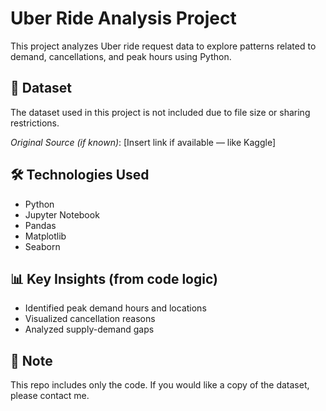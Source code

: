 # Uber Ride Analysis Project

This project analyzes Uber ride request data to explore patterns related to demand, cancellations, and peak hours using Python.

## 📁 Dataset
The dataset used in this project is not included due to file size or sharing restrictions.

*Original Source (if known)*: [Insert link if available — like Kaggle]

## 🛠️ Technologies Used
- Python
- Jupyter Notebook
- Pandas
- Matplotlib
- Seaborn

## 📊 Key Insights (from code logic)
- Identified peak demand hours and locations
- Visualized cancellation reasons
- Analyzed supply-demand gaps

## 🚫 Note
This repo includes only the code. If you would like a copy of the dataset, please contact me.
